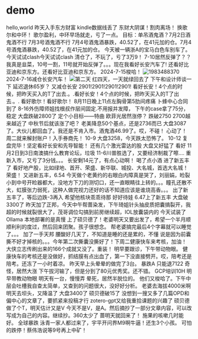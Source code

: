 # demo
hello,world
昨天入手东方财富
kindle数据线丢了
东财大阴谋！割肉离场！
换歌尔和中环！
歌尔盈利，中环早场就走，亏了一点。
目标：单吊酒鬼酒？7月2日酒鬼酒不行
7月3号酒鬼酒不行
7月4号酒鬼酒暴跌，40.52了，在41元加的仓。7月4号酒鬼酒暴跌，40.52了，在41元加的仓。
今天被一辆浙A的宝马白色车别车了。
今天试试clash今天试试clash
清仓了，不玩了，亏了3万9！
7-10居然反弹了？？
我真是韭菜，10号一割，11号就开始反弹了。。。现在我看好长安汽车了!
还看好比亚迪和京东方。还看好比亚迪和京东方。
2024-7-15梭哈！
![1983488370](https://github.com/user-attachments/assets/b8c0c2cf-be1d-43d2-ad55-640a1ada59c8)
2024-7-16减仓长安汽车！
![第二天](https://github.com/user-attachments/assets/cc1f8c71-c688-4b82-80e5-7af8451cf12e)
红四天，一天就绿回去了
下午和设计师谈一下
延迟退休65岁？
又减仓长安
2901!2901!2901!2901!
看好长安！4个点的时候，把昨天买入的T了出去.。.看好长安！4个点的时候，把昨天买入的T了出去.。.
看好歌尔！看好歌尔！
8月11日晚上11点左胸骨第5肋间疼痛
卜蜂中心合同到了
8-16外伤障师姐找根叔作层间固定.不用报并发障，
下午的case拿了75分，稳定
大盘跌破2800了
定个小目标——特曲
欧菲光居然涨停？
跌破2750
2700越来越近了
中秋节后就该涨了吧？
老美降息50个基点，还是2736而已
大盘3087了。大伙儿都回血了。我还是不肯入市。酒鬼酒46.99了。哎，不碰！
心动了！周二就来解封账户！入手券商先！
10-9 大盘3258，今天跌太恐怖了。
10-12 复盘完毕！坚定看好长安和先导智能！
还有几个激光雷达的股
大盘又好猛了
看好
11月2日到3日南澳搞什么教育论坛，垃圾
11-6川普胜选了，又要经济制裁了嚓....
重新入市，又亏了3分钱。。。
长安剩14元了，有点心动啊！
喝了点小酒
进了新五丰了
看好地产股，比如绿地、首开、荣盛、新华联、城投、大名城，首选大名城！荣盛！
又进新五丰，6.54
今天做个老黄约的右眼白内障真是哭了，刘丽娟，睑裂小到中号开睑器都大，没地方下刀的测切口，还一直眼睛往上转的。。。瞳孔还散不大，虹膜张力弱死，这种人做完视力还好的话不知道应该是谁烧高香。。。
出了新五丰了，等后边跌-3再入
希望他核块乖乖待那
好好待娃
6.47上了新五丰
大盘破3300了
昨天加了正邦，今天中午帮蔷染发，下午琦姐针头抽皮质把囊搞裂开，我超的时候就裂很大了，茂哥调位勾搞到前房继续超，IOL放囊袋内的
今天试装了Ollama
本地部署的是真慢
上了硕贝德了！老婆明天又要出发了，希望一个半月顺顺利利的度过，然后回来团聚。孩子很想念。
帮老婆搞完最后4个字幕就可以睡觉了。。。
加了一手天邦
腰酸好几天了，不知道是睡的还是累的，不懂
说是因为前囊撕不好才掉核的。。。今年第二次撕囊没撕好了！下周二健康快车来考核，加油！
大侠立志传刷出来的166个成就又没了。重装！
明早要跟诊，下午带动物眼。
健康快车的考核还是没做好，抓结膜有点出血了，第一下没直接劈开。哎，陪考还是陪考。还冻了一小时着凉。 昨天早上头晕晕的做完了3台。
暴跌A
只能退7122
奇怪，居然大涨
下午拔河输了，但是分到了80元优秀奖。还不错。
GCP培训10H
明早带教动物眼
明天有一台，慢慢弄
晕死，居然半脱位的。
他们又梭哈了。下午中层会吐槽我自查太简单，又查到的问题很大，没好好分析。
老婆去海拔4000米啊
明天去坝头，又降温了
大盘3400了
硕贝德破15了
没想到一搜又多了几篇OPD和偏中心的文章了，要抓紧来投稿才行
zotero-gpt又给我重拾课题的兴趣了
硕贝德做了个T，明天估计又是V
今天不是V，是A。然后摘抄了一部分文章内容，可以改写成为自己的内容。继续抄。360太少了
蔷明天就回来了！
施果的咳嗽几时能好。
全球暴跌
泳青一家人都过来了，宇平开问界M9啊牛逼！还生3个小孩。
可怕的跌停！蔡伟浩说等9号再上中矿！

